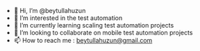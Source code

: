- 👋 Hi, I’m @beytullahuzun
- 👀 I’m interested in the test automation
- 🌱 I’m currently learning scaling test automation projects
- 💞️ I’m looking to collaborate on mobile test automation projects
- 📫 How to reach me : beytullahuzun@gmail.com

<!---
beytullahuzun/beytullahuzun is a ✨ special ✨ repository because its `README.md` (this file) appears on your GitHub profile.
You can click the Preview link to take a look at your changes.
--->
